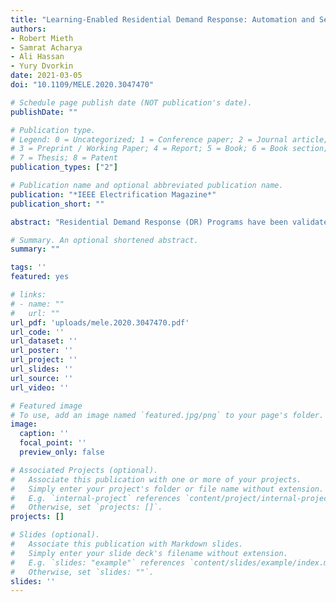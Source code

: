 ```yaml
---
title: "Learning-Enabled Residential Demand Response: Automation and Security of Cyberphysical Demand Response Systems"
authors:
- Robert Mieth
- Samrat Acharya
- Ali Hassan
- Yury Dvorkin
date: 2021-03-05
doi: "10.1109/MELE.2020.3047470"

# Schedule page publish date (NOT publication's date).
publishDate: ""

# Publication type.
# Legend: 0 = Uncategorized; 1 = Conference paper; 2 = Journal article;
# 3 = Preprint / Working Paper; 4 = Report; 5 = Book; 6 = Book section;
# 7 = Thesis; 8 = Patent
publication_types: ["2"]

# Publication name and optional abbreviated publication name.
publication: "*IEEE Electrification Magazine*"
publication_short: ""

abstract: "Residential Demand Response (DR) Programs have been validated as a viable technology to improve energy efficiency and the reliability of electric power distribution. However, various technical and organizational challenges hinder their full techno-economic potential. In practice, these challenges are related to the small-scale, distributed, heterogeneous, and stochastic nature of residential DR resources. This article investigates state-of-the-art online and reinforcement learning methods that are capable of overcoming these challenges in the context of DR pricing, scheduling, and cybersecurity."

# Summary. An optional shortened abstract.
summary: ""

tags: ''
featured: yes

# links:
# - name: ""
#   url: ""
url_pdf: 'uploads/mele.2020.3047470.pdf'
url_code: '' 
url_dataset: ''
url_poster: ''
url_project: ''
url_slides: ''
url_source: ''
url_video: ''

# Featured image
# To use, add an image named `featured.jpg/png` to your page's folder. 
image:
  caption: ''
  focal_point: ''
  preview_only: false

# Associated Projects (optional).
#   Associate this publication with one or more of your projects.
#   Simply enter your project's folder or file name without extension.
#   E.g. `internal-project` references `content/project/internal-project/index.md`.
#   Otherwise, set `projects: []`.
projects: []

# Slides (optional).
#   Associate this publication with Markdown slides.
#   Simply enter your slide deck's filename without extension.
#   E.g. `slides: "example"` references `content/slides/example/index.md`.
#   Otherwise, set `slides: ""`.
slides: ''
---
```

